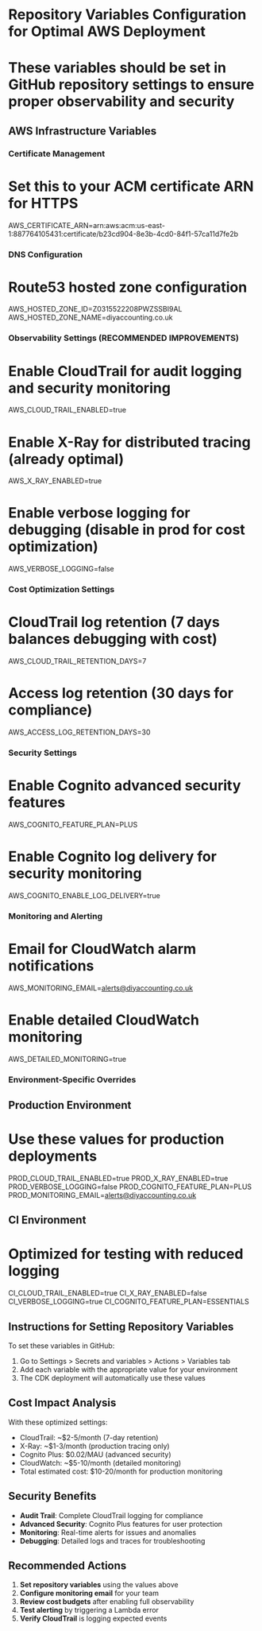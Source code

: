 # Repository Variables Configuration for Optimal AWS Deployment
# These variables should be set in GitHub repository settings to ensure proper observability and security

## AWS Infrastructure Variables

### Certificate Management
# Set this to your ACM certificate ARN for HTTPS
AWS_CERTIFICATE_ARN=arn:aws:acm:us-east-1:887764105431:certificate/b23cd904-8e3b-4cd0-84f1-57ca11d7fe2b

### DNS Configuration  
# Route53 hosted zone configuration
AWS_HOSTED_ZONE_ID=Z0315522208PWZSSBI9AL
AWS_HOSTED_ZONE_NAME=diyaccounting.co.uk

### Observability Settings (RECOMMENDED IMPROVEMENTS)
# Enable CloudTrail for audit logging and security monitoring
AWS_CLOUD_TRAIL_ENABLED=true

# Enable X-Ray for distributed tracing (already optimal)
AWS_X_RAY_ENABLED=true

# Enable verbose logging for debugging (disable in prod for cost optimization)
AWS_VERBOSE_LOGGING=false

### Cost Optimization Settings
# CloudTrail log retention (7 days balances debugging with cost)
AWS_CLOUD_TRAIL_RETENTION_DAYS=7

# Access log retention (30 days for compliance)
AWS_ACCESS_LOG_RETENTION_DAYS=30

### Security Settings
# Enable Cognito advanced security features
AWS_COGNITO_FEATURE_PLAN=PLUS

# Enable Cognito log delivery for security monitoring  
AWS_COGNITO_ENABLE_LOG_DELIVERY=true

### Monitoring and Alerting
# Email for CloudWatch alarm notifications
AWS_MONITORING_EMAIL=alerts@diyaccounting.co.uk

# Enable detailed CloudWatch monitoring
AWS_DETAILED_MONITORING=true

### Environment-Specific Overrides

## Production Environment
# Use these values for production deployments
PROD_CLOUD_TRAIL_ENABLED=true
PROD_X_RAY_ENABLED=true
PROD_VERBOSE_LOGGING=false
PROD_COGNITO_FEATURE_PLAN=PLUS
PROD_MONITORING_EMAIL=alerts@diyaccounting.co.uk

## CI Environment  
# Optimized for testing with reduced logging
CI_CLOUD_TRAIL_ENABLED=true
CI_X_RAY_ENABLED=false
CI_VERBOSE_LOGGING=true
CI_COGNITO_FEATURE_PLAN=ESSENTIALS

## Instructions for Setting Repository Variables

To set these variables in GitHub:
1. Go to Settings > Secrets and variables > Actions > Variables tab
2. Add each variable with the appropriate value for your environment
3. The CDK deployment will automatically use these values

## Cost Impact Analysis

With these optimized settings:
- CloudTrail: ~$2-5/month (7-day retention)
- X-Ray: ~$1-3/month (production tracing only)  
- Cognito Plus: $0.02/MAU (advanced security)
- CloudWatch: ~$5-10/month (detailed monitoring)
- Total estimated cost: $10-20/month for production monitoring

## Security Benefits

- **Audit Trail**: Complete CloudTrail logging for compliance
- **Advanced Security**: Cognito Plus features for user protection
- **Monitoring**: Real-time alerts for issues and anomalies
- **Debugging**: Detailed logs and traces for troubleshooting

## Recommended Actions

1. **Set repository variables** using the values above
2. **Configure monitoring email** for your team
3. **Review cost budgets** after enabling full observability
4. **Test alerting** by triggering a Lambda error
5. **Verify CloudTrail** is logging expected events
